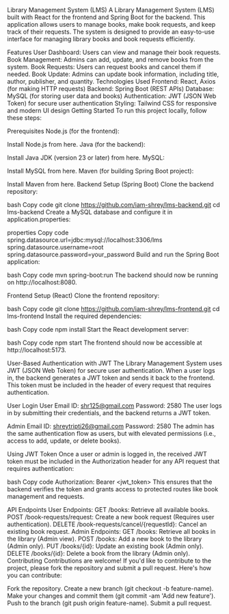 Library Management System (LMS)
A Library Management System (LMS) built with React for the frontend and Spring Boot for the backend. This application allows users to manage books, make book requests, and keep track of their requests. The system is designed to provide an easy-to-use interface for managing library books and book requests efficiently.

Features
User Dashboard: Users can view and manage their book requests.
Book Management: Admins can add, update, and remove books from the system.
Book Requests: Users can request books and cancel them if needed.
Book Update: Admins can update book information, including title, author, publisher, and quantity.
Technologies Used
Frontend: React, Axios (for making HTTP requests)
Backend: Spring Boot (REST APIs)
Database: MySQL (for storing user data and books)
Authentication: JWT (JSON Web Token) for secure user authentication
Styling: Tailwind CSS for responsive and modern UI design
Getting Started
To run this project locally, follow these steps:

Prerequisites
Node.js (for the frontend):

Install Node.js from here.
Java (for the backend):

Install Java JDK (version 23 or later) from here.
MySQL:

Install MySQL from here.
Maven (for building Spring Boot project):

Install Maven from here.
Backend Setup (Spring Boot)
Clone the backend repository:

bash
Copy code
git clone https://github.com/iam-shrey/lms-backend.git
cd lms-backend
Create a MySQL database and configure it in application.properties:

properties
Copy code
spring.datasource.url=jdbc:mysql://localhost:3306/lms
spring.datasource.username=root
spring.datasource.password=your_password
Build and run the Spring Boot application:

bash
Copy code
mvn spring-boot:run
The backend should now be running on http://localhost:8080.

Frontend Setup (React)
Clone the frontend repository:

bash
Copy code
git clone https://github.com/iam-shrey/lms-frontend.git
cd lms-frontend
Install the required dependencies:

bash
Copy code
npm install
Start the React development server:

bash
Copy code
npm start
The frontend should now be accessible at http://localhost:5173.

User-Based Authentication with JWT
The Library Management System uses JWT (JSON Web Token) for secure user authentication. When a user logs in, the backend generates a JWT token and sends it back to the frontend. This token must be included in the header of every request that requires authentication.

User Login
User Email ID: shr125@gmail.com
Password: 2580
The user logs in by submitting their credentials, and the backend returns a JWT token.

Admin Email ID: shreytripti26@gmail.com
Password: 2580
The admin has the same authentication flow as users, but with elevated permissions (i.e., access to add, update, or delete books).

Using JWT Token
Once a user or admin is logged in, the received JWT token must be included in the Authorization header for any API request that requires authentication:

bash
Copy code
Authorization: Bearer <jwt_token>
This ensures that the backend verifies the token and grants access to protected routes like book management and requests.

API Endpoints
User Endpoints:
GET /books: Retrieve all available books.
POST /book-requests/request: Create a new book request (Requires user authentication).
DELETE /book-requests/cancel/{requestId}: Cancel an existing book request.
Admin Endpoints:
GET /books: Retrieve all books in the library (Admin view).
POST /books: Add a new book to the library (Admin only).
PUT /books/{id}: Update an existing book (Admin only).
DELETE /books/{id}: Delete a book from the library (Admin only).
Contributing
Contributions are welcome! If you'd like to contribute to the project, please fork the repository and submit a pull request. Here's how you can contribute:

Fork the repository.
Create a new branch (git checkout -b feature-name).
Make your changes and commit them (git commit -am 'Add new feature').
Push to the branch (git push origin feature-name).
Submit a pull request.

